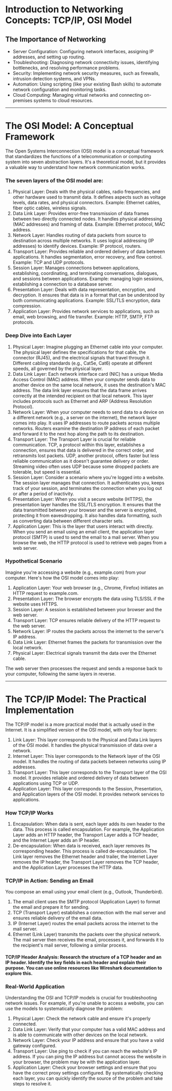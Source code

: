 # Introduction to Networking Concepts: TCP/IP, OSI Model

## The Importance of Networking
-  Server Configuration: Configuring network interfaces, assigning IP addresses, and setting up routing.
-  Troubleshooting: Diagnosing network connectivity issues, identifying bottlenecks, and resolving performance problems.
-  Security: Implementing network security measures, such as firewalls, intrusion detection systems, and VPNs.
-  Automation: Using scripting (like your existing Bash skills) to automate network configuration and monitoring tasks.
-  Cloud Computing: Managing virtual networks and connecting on-premises systems to cloud resources.

---

# The OSI Model: A Conceptual Framework
The Open Systems Interconnection (OSI) model is a conceptual framework that standardizes the functions of a telecommunication or computing system into seven abstraction layers. It's a theoretical model, but it provides a valuable way to understand how network communication works.

### The seven layers of the OSI model are:

1.  Physical Layer: Deals with the physical cables, radio frequencies, and other hardware used to transmit data. It defines aspects such as voltage levels, data rates, and physical connectors. Example: Ethernet cables, fiber optic cables, wireless signals.
2.  Data Link Layer: Provides error-free transmission of data frames between two directly connected nodes. It handles physical addressing (MAC addresses) and framing of data. Example: Ethernet protocol, MAC address.
3.  Network Layer: Handles routing of data packets from source to destination across multiple networks. It uses logical addressing (IP addresses) to identify devices. Example: IP protocol, routers.
4.  Transport Layer: Provides reliable and ordered delivery of data between applications. It handles segmentation, error recovery, and flow control. Example: TCP and UDP protocols.
5.  Session Layer: Manages connections between applications, establishing, coordinating, and terminating conversations, dialogues, and sessions between applications. Example: managing login sessions, establishing a connection to a database server.
6.  Presentation Layer: Deals with data representation, encryption, and decryption. It ensures that data is in a format that can be understood by both communicating applications. Example: SSL/TLS encryption, data compression.
7.  Application Layer: Provides network services to applications, such as email, web browsing, and file transfer. Example: HTTP, SMTP, FTP protocols.

### Deep Dive into Each Layer

1.  Physical Layer: Imagine plugging an Ethernet cable into your computer. The physical layer defines the specifications for that cable, the connector (RJ45), and the electrical signals that travel through it. Different cabling standards (e.g., Cat5e, Cat6) operate at different speeds, all governed by the physical layer.
2.  Data Link Layer: Each network interface card (NIC) has a unique Media Access Control (MAC) address. When your computer sends data to another device on the same local network, it uses the destination's MAC address. The data link layer ensures that the data frame arrives correctly at the intended recipient on that local network. This layer includes protocols such as Ethernet and ARP (Address Resolution Protocol).
3.  Network Layer: When your computer needs to send data to a device on a different network (e.g., a server on the internet), the network layer comes into play. It uses IP addresses to route packets across multiple networks. Routers examine the destination IP address of each packet and forward it to the next hop along the path to its destination.
4.  Transport Layer: The Transport Layer is crucial for reliable communication. TCP, a protocol within this layer, establishes a connection, ensures that data is delivered in the correct order, and retransmits lost packets. UDP, another protocol, offers faster but less reliable communication as it doesn't guarantee delivery or order. Streaming video often uses UDP because some dropped packets are tolerable, but speed is essential.
5.  Session Layer: Consider a scenario where you're logged into a website. The session layer manages that connection. It authenticates you, keeps track of your session, and terminates the connection when you log out or after a period of inactivity.
6.  Presentation Layer: When you visit a secure website (HTTPS), the presentation layer handles the SSL/TLS encryption. It ensures that the data transmitted between your browser and the server is encrypted, protecting it from eavesdropping. It also handles data formatting, such as converting data between different character sets.
7.  Application Layer: This is the layer that users interact with directly. When you send an email using an email client, the application layer protocol (SMTP) is used to send the email to a mail server. When you browse the web, the HTTP protocol is used to retrieve web pages from a web server.

### Hypothetical Scenario

Imagine you're accessing a website (e.g., example.com) from your computer. Here's how the OSI model comes into play:
1.  Application Layer: Your web browser (e.g., Chrome, Firefox) initiates an HTTP request to example.com.
2.  Presentation Layer: The browser encrypts the data using TLS/SSL if the website uses HTTPS.
3.  Session Layer: A session is established between your browser and the web server.
4.  Transport Layer: TCP ensures reliable delivery of the HTTP request to the web server.
5.  Network Layer: IP routes the packets across the internet to the server's IP address.
6.  Data Link Layer: Ethernet frames the packets for transmission over the local network.
7.  Physical Layer: Electrical signals transmit the data over the Ethernet cable.

The web server then processes the request and sends a response back to your computer, following the same layers in reverse.

---

# The TCP/IP Model: The Practical Implementation
The TCP/IP model is a more practical model that is actually used in the Internet. It is a simplified version of the OSI model, with only four layers:

1.  Link Layer: This layer corresponds to the Physical and Data Link layers of the OSI model. It handles the physical transmission of data over a network.
2.  Internet Layer: This layer corresponds to the Network layer of the OSI model. It handles the routing of data packets between networks using IP addresses.
3.  Transport Layer: This layer corresponds to the Transport layer of the OSI model. It provides reliable and ordered delivery of data between applications using TCP or UDP.
4.  Application Layer: This layer corresponds to the Session, Presentation, and Application layers of the OSI model. It provides network services to applications.

### How TCP/IP Works

1.  Encapsulation: When data is sent, each layer adds its own header to the data. This process is called encapsulation. For example, the Application Layer adds an HTTP header, the Transport Layer adds a TCP header, and the Internet Layer adds an IP header.
2.  De-encapsulation: When data is received, each layer removes its corresponding header. This process is called de-encapsulation. The Link layer removes the Ethernet header and trailer, the Internet Layer removes the IP header, the Transport Layer removes the TCP header, and the Application Layer processes the HTTP data.

### TCP/IP in Action: Sending an Email
You compose an email using your email client (e.g., Outlook, Thunderbird).
1.  The email client uses the SMTP protocol (Application Layer) to format the email and prepare it for sending.
2.  TCP (Transport Layer) establishes a connection with the mail server and ensures reliable delivery of the email data.
3.  IP (Internet Layer) routes the email packets across the internet to the mail server.
4.  Ethernet (Link Layer) transmits the packets over the physical network.
The mail server then receives the email, processes it, and forwards it to the recipient's mail server, following a similar process.

#### TCP/IP Header Analysis: Research the structure of a TCP header and an IP header. Identify the key fields in each header and explain their purpose. You can use online resources like Wireshark documentation to explore this.

### Real-World Application
Understanding the OSI and TCP/IP models is crucial for troubleshooting network issues. For example, if you're unable to access a website, you can use the models to systematically diagnose the problem:
1.  Physical Layer: Check the network cable and ensure it's properly connected.
2.  Data Link Layer: Verify that your computer has a valid MAC address and is able to communicate with other devices on the local network.
3.  Network Layer: Check your IP address and ensure that you have a valid gateway configured.
4.  Transport Layer: Use ping to check if you can reach the website's IP address. If you can ping the IP address but cannot access the website in your browser, the problem may be with the application layer.
5.  Application Layer: Check your browser settings and ensure that you have the correct proxy settings configured.
By systematically checking each layer, you can quickly identify the source of the problem and take steps to resolve it.


    
    
    
    
    



    
    
    
    
